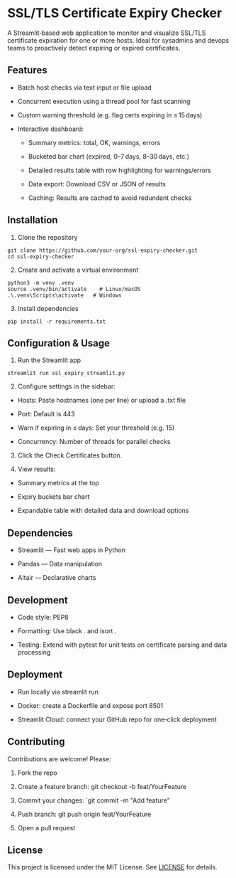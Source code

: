 # SSL/TLS Certificate Expiry Checker

A Streamlit‑based web application to monitor and visualize SSL/TLS certificate expiration for one or more hosts. Ideal for sysadmins and devops teams to proactively detect expiring or expired certificates.

## Features

- Batch host checks via text input or file upload

- Concurrent execution using a thread pool for fast scanning

- Custom warning threshold (e.g. flag certs expiring in ≤ 15 days)

- Interactive dashboard:
  - Summary metrics: total, OK, warnings, errors

  - Bucketed bar chart (expired, 0–7 days, 8–30 days, etc.)

  - Detailed results table with row highlighting for warnings/errors

  - Data export: Download CSV or JSON of results

  - Caching: Results are cached to avoid redundant checks

## Installation

1. Clone the repository
```
git clone https://github.com/your‑org/ssl‑expiry‑checker.git
cd ssl‑expiry‑checker
```

2. Create and activate a virtual environment
```
python3 -m venv .venv
source .venv/bin/activate    # Linux/macOS
.\.venv\Scripts\activate   # Windows
```

3. Install dependencies
```
pip install -r requirements.txt
```

## Configuration & Usage

1. Run the Streamlit app
```
streamlit run ssl_expiry_streamlit.py
```

2. Configure settings in the sidebar:

- Hosts: Paste hostnames (one per line) or upload a .txt file

- Port: Default is 443

- Warn if expiring in ≤ days: Set your threshold (e.g. 15)

- Concurrency: Number of threads for parallel checks

3. Click the Check Certificates button.

4. View results:

- Summary metrics at the top

- Expiry buckets bar chart

- Expandable table with detailed data and download options

## Dependencies

- Streamlit — Fast web apps in Python

- Pandas — Data manipulation

- Altair — Declarative charts

## Development

- Code style: PEP8

- Formatting: Use black . and isort .

- Testing: Extend with pytest for unit tests on certificate parsing and data processing

## Deployment

- Run locally via streamlit run

- Docker: create a Dockerfile and expose port 8501

- Streamlit Cloud: connect your GitHub repo for one‑click deployment

## Contributing

Contributions are welcome! Please:

1. Fork the repo

2. Create a feature branch: git checkout -b feat/YourFeature

3. Commit your changes: `git commit -m "Add feature"

4. Push branch: git push origin feat/YourFeature

5. Open a pull request

## License
This project is licensed under the MIT License. See [LICENSE](https://github.com/PraveenkrishnaPK/SSL-TLS-Checker/blob/main/LICENSE) for details.
